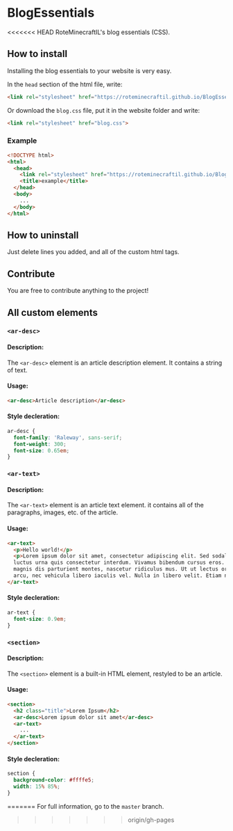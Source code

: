 # BlogEssentials
<<<<<<< HEAD
RoteMinecraftIL's blog essentials (CSS).
## How to install
Installing the blog essentials to your website is very easy.

In the `head` section of the html file, write:
``` html
<link rel="stylesheet" href="https://roteminecraftil.github.io/BlogEssentials/css/blog.css">
```
Or download the `blog.css` file, put it in the website folder and write:
``` html
<link rel="stylesheet" href="blog.css">
```

### Example
``` html
<!DOCTYPE html>
<html>
  <head>
    <link rel="stylesheet" href="https://roteminecraftil.github.io/BlogEssentials/css/blog.css">
    <title>example</title>
  </head>
  <body>
    ...
  </body>
</html>
```
## How to uninstall
Just delete lines you added, and all of the custom html tags.

## Contribute
You are free to contribute anything to the project!

## All custom elements
### `<ar-desc>`
#### Description:
The `<ar-desc>` element is an article description element. It contains a string of text.
#### Usage:
``` html
<ar-desc>Article description</ar-desc>
```
#### Style decleration:
``` css
ar-desc {
  font-family: 'Raleway', sans-serif;
  font-weight: 300;
  font-size: 0.65em;
}
```

### `<ar-text>`
#### Description:
The `<ar-text>` element is an article text element. it contains all of the paragraphs, images, etc. of the article.
#### Usage:
``` html
<ar-text>
  <p>Hello world!</p>
  <p>Lorem ipsum dolor sit amet, consectetur adipiscing elit. Sed sodales ligula quis sem ultrices, eu efficitur sapien commodo. Nunc
  luctus urna quis consectetur interdum. Vivamus bibendum cursus eros. Maecenas vel fermentum leo. Cum sociis natoque penatibus et
  magnis dis parturient montes, nascetur ridiculus mus. Ut ut lectus ornare, facilisis eros eget, suscipit odio. Mauris commodo sapien
  arcu, nec vehicula libero iaculis vel. Nulla in libero velit. Etiam non sollicitudin tortor.</p>
</ar-text>
```
#### Style decleration:
``` css
ar-text {
  font-size: 0.9em;
}
```
### `<section>`
#### Description:
The `<section>` element is a built-in HTML element, restyled to be an article.
#### Usage:
``` html
<section>
  <h2 class="title">Lorem Ipsum</h2>
  <ar-desc>Lorem ipsum dolor sit amet</ar-desc>
  <ar-text>
    ...
  </ar-text>
</section>
```
#### Style decleration:
``` css
section {
  background-color: #ffffe5;
  width: 15% 85%;
}
```
=======
For full information, go to the `master` branch.
>>>>>>> origin/gh-pages
